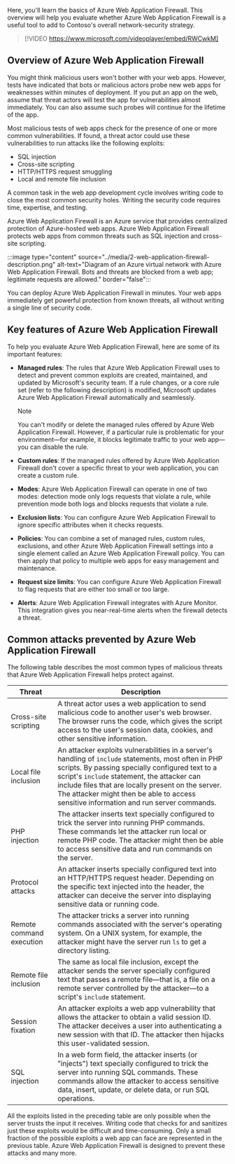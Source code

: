 Here, you'll learn the basics of Azure Web Application Firewall. This overview will help you evaluate whether Azure Web Application Firewall is a useful tool to add to Contoso's overall network-security strategy.

> [!VIDEO https://www.microsoft.com/videoplayer/embed/RWCwkM]

## Overview of Azure Web Application Firewall

You might think malicious users won't bother with your web apps. However, tests have indicated that bots or malicious actors probe new web apps for weaknesses within minutes of deployment. If you put an app on the web, assume that threat actors will test the app for vulnerabilities almost immediately. You can also assume such probes will continue for the lifetime of the app.

Most malicious tests of web apps check for the presence of one or more common vulnerabilities. If found, a threat actor could use these vulnerabilities to run attacks like the following exploits:

- SQL injection
- Cross-site scripting
- HTTP/HTTPS request smuggling
- Local and remote file inclusion

A common task in the web app development cycle involves writing code to close the most common security holes. Writing the security code requires time, expertise, and testing.

Azure Web Application Firewall is an Azure service that provides centralized protection of Azure-hosted web apps. Azure Web Application Firewall protects web apps from common threats such as SQL injection and cross-site scripting.

:::image type="content" source="../media/2-web-application-firewall-description.png" alt-text="Diagram of an Azure virtual network with Azure Web Application Firewall. Bots and threats are blocked from a web app; legitimate requests are allowed." border="false":::

You can deploy Azure Web Application Firewall in minutes. Your web apps immediately get powerful protection from known threats, all without writing a single line of security code.

## Key features of Azure Web Application Firewall

To help you evaluate Azure Web Application Firewall, here are some of its important features:

- **Managed rules**: The rules that Azure Web Application Firewall uses to detect and prevent common exploits are created, maintained, and updated by Microsoft's security team. If a rule changes, or a core rule set (refer to the following description) is modified, Microsoft updates Azure Web Application Firewall automatically and seamlessly.

    > [!NOTE]
    > You can't modify or delete the managed rules offered by Azure Web Application Firewall. However, if a particular rule is problematic for your environment—for example, it blocks legitimate traffic to your web app—you can disable the rule.

- **Custom rules**: If the managed rules offered by Azure Web Application Firewall don't cover a specific threat to your web application, you can create a custom rule.
- **Modes**: Azure Web Application Firewall can operate in one of two modes: detection mode only logs requests that violate a rule, while prevention mode both logs and blocks requests that violate a rule.
- **Exclusion lists**: You can configure Azure Web Application Firewall to ignore specific attributes when it checks requests.
- **Policies**: You can combine a set of managed rules, custom rules, exclusions, and other Azure Web Application Firewall settings into a single element called an Azure Web Application Firewall policy. You can then apply that policy to multiple web apps for easy management and maintenance.
- **Request size limits**: You can configure Azure Web Application Firewall to flag requests that are either too small or too large.
- **Alerts**: Azure Web Application Firewall integrates with Azure Monitor. This integration gives you near-real-time alerts when the firewall detects a threat.

## Common attacks prevented by Azure Web Application Firewall

The following table describes the most common types of malicious threats that Azure Web Application Firewall helps protect against.

|Threat|Description|
|---------|---------|
|Cross-site scripting|A threat actor uses a web application to send malicious code to another user's web browser. The browser runs the code, which gives the script access to the user's session data, cookies, and other sensitive information.|
|Local file inclusion|An attacker exploits vulnerabilities in a server's handling of `include` statements, most often in PHP scripts. By passing specially configured text to a script's `include` statement, the attacker can include files that are locally present on the server. The attacker might then be able to access sensitive information and run server commands.|
|PHP injection|The attacker inserts text specially configured to trick the server into running PHP commands. These commands let the attacker run local or remote PHP code. The attacker might then be able to access sensitive data and run commands on the server.|
|Protocol attacks|An attacker inserts specially configured text into an HTTP/HTTPS request header. Depending on the specific text injected into the header, the attacker can deceive the server into displaying sensitive data or running code.|
|Remote command execution|The attacker tricks a server into running commands associated with the server's operating system. On a UNIX system, for example, the attacker might have the server run `ls` to get a directory listing.|
|Remote file inclusion   |The same as local file inclusion, except the attacker sends the server specially configured text that passes a remote file—that is, a file on a remote server controlled by the attacker—to a script's `include` statement.|
|Session fixation|An attacker exploits a web app vulnerability that allows the attacker to obtain a valid session ID. The attacker deceives a user into authenticating a new session with that ID. The attacker then hijacks this user-validated session.|
|SQL injection|In a web form field, the attacker inserts (or "injects") text specially configured to trick the server into running SQL commands. These commands allow the attacker to access sensitive data, insert, update, or delete data, or run SQL operations.|

All the exploits listed in the preceding table are only possible when the server trusts the input it receives. Writing code that checks for and sanitizes just these exploits would be difficult and time-consuming. Only a small fraction of the possible exploits a web app can face are represented in the previous table. Azure Web Application Firewall is designed to prevent these attacks and many more.

<!-- Insert concept video here -->

